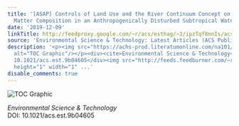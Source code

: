 ```yaml
---
title: '[ASAP] Controls of Land Use and the River Continuum Concept on Dissolved Organic
  Matter Composition in an Anthropogenically Disturbed Subtropical Watershed'
date: '2019-12-09'
linkTitle: http://feedproxy.google.com/~r/acs/esthag/~3/ipzTqf8nnIs/acs.est.9b04605
source: 'Environmental Science & Technology: Latest Articles (ACS Publications)'
description: '<p><img src="https://achs-prod.literatumonline.com/na101/home/literatum/publisher/achs/journals/content/esthag/0/esthag.ahead-of-print/acs.est.9b04605/20191209/images/medium/es9b04605_0003.gif"
  alt="TOC Graphic"/></p><div><cite>Environmental Science & Technology</cite></div><div>DOI:
  10.1021/acs.est.9b04605</div><img src="http://feeds.feedburner.com/~r/acs/esthag/~4/ipzTqf8nnIs"
  height="1" width="1" ...'
disable_comments: true
---
```

<p><img src="https://achs-prod.literatumonline.com/na101/home/literatum/publisher/achs/journals/content/esthag/0/esthag.ahead-of-print/acs.est.9b04605/20191209/images/medium/es9b04605_0003.gif" alt="TOC Graphic"/></p><div><cite>Environmental Science & Technology</cite></div><div>DOI: 10.1021/acs.est.9b04605</div><img src="http://feeds.feedburner.com/~r/acs/esthag/~4/ipzTqf8nnIs" height="1" width="1" ...